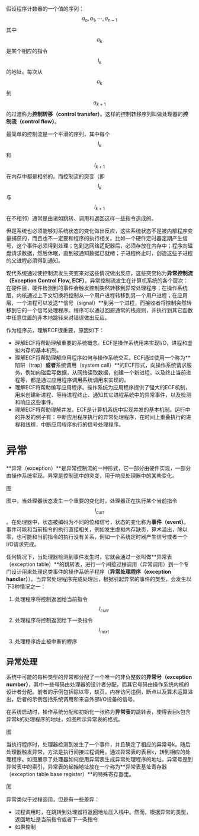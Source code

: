 假设程序计数器的一个值的序列：
$$
a_o,a_1,\cdots,a_{n-1}
$$
其中$$a_k$$是某个相应的指令$$I_k$$的地址。每次从$$a_k$$到$$a_{k+1}$$的过渡称为**控制转移（control transfer）**。这样的控制转移序列叫做处理器的**控制流（control flow）**。

最简单的控制流是一个平滑的序列，其中每个$$I_k$$和$$I_{k+1}$$在内存中都是相邻的。而控制流的突变（即$$I_k$$与$$I_{k+1}$$在不相邻）通常是由诸如跳转、调用和返回这样一些指令造成的。

但是系统也必须能够对系统状态的变化做出反应，这些系统状态不是被内部程序变量捕获的，而且也不一定要和程序的执行相关。比如一个硬件定时器定期产生信号，这个事件必须得到处理；包到达网络适配器后，必须存放在内存中；程序向磁盘请求数据，然后休眠，直到被通知数据已就绪；子进程终止时，创造这些子进程的父进程必须得到通知。

现代系统通过使控制流发生突变来对这些情况做出反应，这些突变称为**异常控制流（Exception Control Flow, ECF）**。异常控制流发生在计算机系统的各个层次：在硬件层，硬件检测到的事件会触发控制突然转移到异常处理程序；在操作系统层，内核通过上下文切换将控制从一个用户进程转移到另一个用户进程；在应用层，一个进程可以发送**信号（signal）**到另一个进程，而接收者将控制突然转移到它的一个信号处理程序。程序可以通过回避通常的栈规则，并执行到其它函数中任意位置的非本地跳转来对错误做出反应。

作为程序员，理解ECF很重要，原因如下：

+ 理解ECF将帮助理解重要的系统概念。ECF是操作系统用来实现I/O，进程和虚拟内存的基本机制。
+ 理解ECF将帮助理解应用程序如何与操作系统交互。ECF通过使用一个称为**陷阱（trap）**或者**系统调用（system call）**的ECF形式，向操作系统请求服务，例如向磁盘写数据，从网络读取数据，创建一个新进程，以及终止当前进程等，都是通过应用程序调用系统调用来实现的。
+ 理解ECF将帮助编写应用程序。操作系统为应用程序提供了强大的ECF机制，用来创建新进程、等待进程终止、通知其它进程系统中的异常事件，以及检测和响应这些事件。
+ 理解ECF将帮助理解并发。ECF是计算机系统中实现并发的基本机制。运行中的并发的例子有：中断应用程序执行的异常处理程序，在时间上重叠执行的进程和线程，中断应用程序执行的信号处理程序。



# 异常

**异常（exception）**是异常控制流的一种形式，它一部分由硬件实现，一部分由操作系统实现。异常是控制流中的突变，用于响应处理器中的某些变化。

图

图中，当处理器状态发生一个重要的变化时，处理器正在执行某个当前指令$$I_{curr}$$。在处理器中，状态被编码为不同的位和信号，状态的变化称为**事件（event）**。事件可能和当前指令的执行直接相关，例如发生虚拟内存缺页，算术溢出，除以零，也可能和当前指令的执行没有关系，例如一个系统定时器产生信号或者一个I/O请求完成。

任何情况下，当处理器检测到事件发生时，它就会通过一张叫做**异常表（exception table）**的跳转表，进行一个间接过程调用（异常调用）到一个专门设计用来处理这类事件的操作系统子程序（**异常处理程序（exception handler）**）。当异常处理程序完成处理后，根据引起异常的事件的类型，会发生以下3种情况之一：

1. 处理程序将控制返回给当前指令$$I_{curr}$$
2. 处理程序将控制返回给下一条指令$$I_{next}$$
3. 处理程序终止被中断的程序



## 异常处理

系统中可能的每种类型的异常都分配了一个唯一的非负整数的**异常号（exception number）**，其中一些号码由处理器的设计者分配，而其它号码由操作系统内核的设计者分配。前者的示例包括除以零，缺页，内存访问违例，断点以及算术运算溢出，后者的示例包括系统调用和来自外部I/O设备的信号。

在系统启动时，操作系统分配和初始化一张称为**异常表**的跳转表，使得表目k包含异常k的处理程序的地址，如图所示异常表的格式。

图

当执行程序时，处理器检测到发生了一个事件，并且确定了相应的异常号k。随后处理器触发异常，方法是执行间接过程调用，通过异常表的表目k，转到相应的处理程序。如图展示了处理器如何使用异常表生成异常处理程序的地址。异常号是到异常表中的索引，异常表的起始地址放在一个称为**异常表基址寄存器（exception table base register）**的特殊寄存器里。

图

异常类似于过程调用，但是有一些差异：

+ 过程调用时，在跳转到处理器将返回地址压入栈中。然而，根据异常的类型，返回地址是当前指令或者下一条指令
+ 如果控制